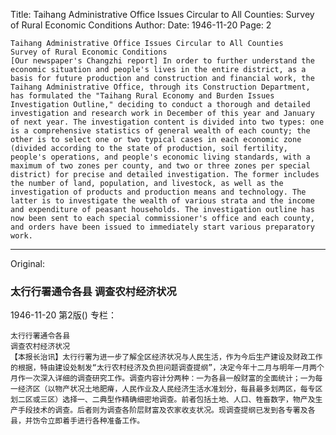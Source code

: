 Title: Taihang Administrative Office Issues Circular to All Counties: Survey of Rural Economic Conditions
Author:
Date: 1946-11-20
Page: 2

    Taihang Administrative Office Issues Circular to All Counties
    Survey of Rural Economic Conditions
    [Our newspaper's Changzhi report] In order to further understand the economic situation and people's lives in the entire district, as a basis for future production and construction and financial work, the Taihang Administrative Office, through its Construction Department, has formulated the "Taihang Rural Economy and Burden Issues Investigation Outline," deciding to conduct a thorough and detailed investigation and research work in December of this year and January of next year. The investigation content is divided into two types: one is a comprehensive statistics of general wealth of each county; the other is to select one or two typical cases in each economic zone (divided according to the state of production, soil fertility, people's operations, and people's economic living standards, with a maximum of two zones per county, and two or three zones per special district) for precise and detailed investigation. The former includes the number of land, population, and livestock, as well as the investigation of products and production means and technology. The latter is to investigate the wealth of various strata and the income and expenditure of peasant households. The investigation outline has now been sent to each special commissioner's office and each county, and orders have been issued to immediately start various preparatory work.



<hr /> 

Original: 


### 太行行署通令各县  调查农村经济状况

1946-11-20
第2版()
专栏：

    太行行署通令各县
    调查农村经济状况
    【本报长治讯】太行行署为进一步了解全区经济状况与人民生活，作为今后生产建设及财政工作的根据，特由建设处制发“太行农村经济及负担问题调查提纲”，决定今年十二月与明年一月两个月作一次深入详细的调查研究工作。调查内容计分两种：一为各县一般财富的全面统计；一为每一经济区（以物产状况土地肥瘠，人民作业及人民经济生活水准划分，每县最多划两区，每专区划二区或三区）选择一、二典型作精确细密地调查。前者包括土地、人口、牲畜数字，物产及生产手段技术的调查。后者则为调查各阶层财富及农家收支状况。现调查提纲已发到各专署及各县，并饬令立即着手进行各种准备工作。
